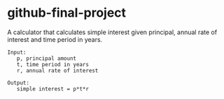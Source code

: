 # github-final-project


A calculator that calculates simple interest given principal, annual rate of interest and time period in years.

```
Input:
   p, principal amount
   t, time period in years
   r, annual rate of interest

Output:
   simple interest = p*t*r
```
